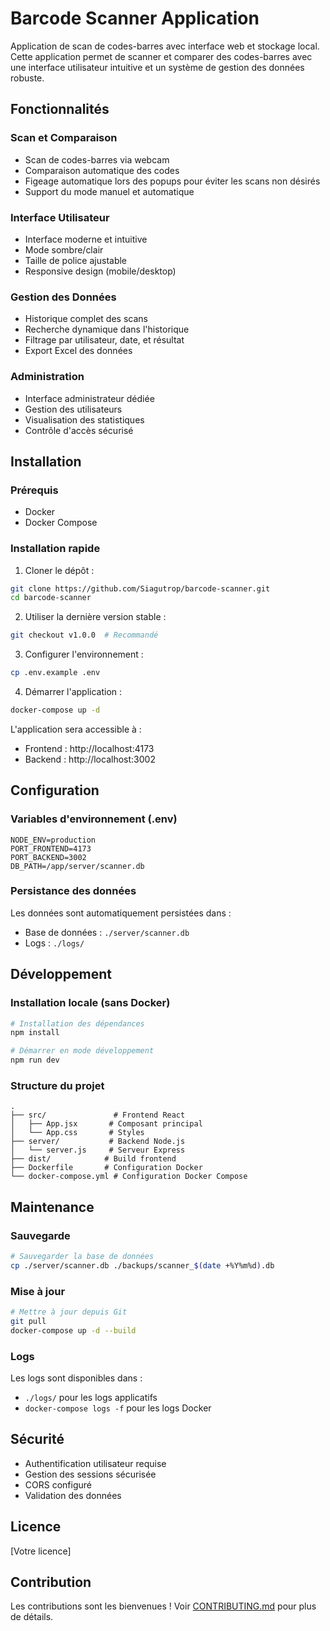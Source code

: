 # Barcode Scanner Application

Application de scan de codes-barres avec interface web et stockage local. Cette application permet de scanner et comparer des codes-barres avec une interface utilisateur intuitive et un système de gestion des données robuste.

## Fonctionnalités

### Scan et Comparaison
- Scan de codes-barres via webcam
- Comparaison automatique des codes
- Figeage automatique lors des popups pour éviter les scans non désirés
- Support du mode manuel et automatique

### Interface Utilisateur
- Interface moderne et intuitive
- Mode sombre/clair
- Taille de police ajustable
- Responsive design (mobile/desktop)

### Gestion des Données
- Historique complet des scans
- Recherche dynamique dans l'historique
- Filtrage par utilisateur, date, et résultat
- Export Excel des données

### Administration
- Interface administrateur dédiée
- Gestion des utilisateurs
- Visualisation des statistiques
- Contrôle d'accès sécurisé

## Installation

### Prérequis
- Docker
- Docker Compose

### Installation rapide

1. Cloner le dépôt :
```bash
git clone https://github.com/Siagutrop/barcode-scanner.git
cd barcode-scanner
```

2. Utiliser la dernière version stable :
```bash
git checkout v1.0.0  # Recommandé
```

3. Configurer l'environnement :
```bash
cp .env.example .env
```

4. Démarrer l'application :
```bash
docker-compose up -d
```

L'application sera accessible à :
- Frontend : http://localhost:4173
- Backend : http://localhost:3002

## Configuration

### Variables d'environnement (.env)
```env
NODE_ENV=production
PORT_FRONTEND=4173
PORT_BACKEND=3002
DB_PATH=/app/server/scanner.db
```

### Persistance des données
Les données sont automatiquement persistées dans :
- Base de données : `./server/scanner.db`
- Logs : `./logs/`

## Développement

### Installation locale (sans Docker)
```bash
# Installation des dépendances
npm install

# Démarrer en mode développement
npm run dev
```

### Structure du projet
```
.
├── src/               # Frontend React
│   ├── App.jsx       # Composant principal
│   └── App.css       # Styles
├── server/           # Backend Node.js
│   └── server.js     # Serveur Express
├── dist/            # Build frontend
├── Dockerfile       # Configuration Docker
└── docker-compose.yml # Configuration Docker Compose
```

## Maintenance

### Sauvegarde
```bash
# Sauvegarder la base de données
cp ./server/scanner.db ./backups/scanner_$(date +%Y%m%d).db
```

### Mise à jour
```bash
# Mettre à jour depuis Git
git pull
docker-compose up -d --build
```

### Logs
Les logs sont disponibles dans :
- `./logs/` pour les logs applicatifs
- `docker-compose logs -f` pour les logs Docker

## Sécurité
- Authentification utilisateur requise
- Gestion des sessions sécurisée
- CORS configuré
- Validation des données

## Licence
[Votre licence]

## Contribution
Les contributions sont les bienvenues ! Voir [CONTRIBUTING.md](CONTRIBUTING.md) pour plus de détails.
